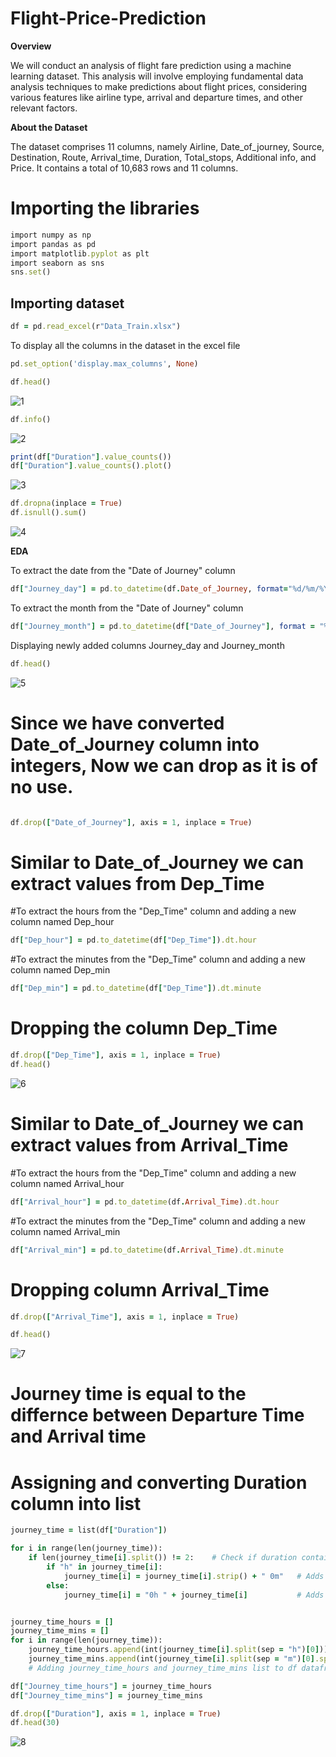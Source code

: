 # Flight-Price-Prediction

**Overview**

We will conduct an analysis of flight fare prediction using a machine learning dataset. This analysis will involve employing fundamental data analysis techniques to make predictions about flight prices, considering various features like airline type, arrival and departure times, and other relevant factors.

**About the Dataset**

The dataset comprises 11 columns, namely Airline, Date_of_journey, Source, Destination, Route, Arrival_time, Duration, Total_stops, Additional info, and Price. It contains a total of 10,683 rows and 11 columns.

# Importing the libraries

```ruby
import numpy as np
import pandas as pd
import matplotlib.pyplot as plt
import seaborn as sns
sns.set()
```
## Importing dataset
```ruby
df = pd.read_excel(r"Data_Train.xlsx")
```
To display all the columns in the dataset in the excel file
```ruby
pd.set_option('display.max_columns', None)
```
```ruby
df.head()
```
![1](https://github.com/JunedAnsari55/Flight-Price-Prediction/assets/145773060/fd6fc277-7f91-4f89-8a14-8c2b021e9bd1)
```ruby
df.info()
```

![2](https://github.com/JunedAnsari55/Flight-Price-Prediction/assets/145773060/1f7d2b2a-da09-47e0-b98a-2f29a5a9ccb7)
```ruby
print(df["Duration"].value_counts())
df["Duration"].value_counts().plot()
```
![3](https://github.com/JunedAnsari55/Flight-Price-Prediction/assets/145773060/71048ab7-12cf-4895-855a-0dcdb8247df3)
```ruby
df.dropna(inplace = True)
df.isnull().sum()
```
![4](https://github.com/JunedAnsari55/Flight-Price-Prediction/assets/145773060/1cad8481-bb6a-49dd-aa49-3aeb3bdb7f9c)


**EDA**

To extract the date from the "Date of Journey" column 
```ruby
df["Journey_day"] = pd.to_datetime(df.Date_of_Journey, format="%d/%m/%Y").dt.day
```
To extract the month from the "Date of Journey" column
```ruby
df["Journey_month"] = pd.to_datetime(df["Date_of_Journey"], format = "%d/%m/%Y").dt.month
```
Displaying newly added columns Journey_day and Journey_month
```ruby
df.head()
```
![5](https://github.com/JunedAnsari55/Flight-Price-Prediction/assets/145773060/e425193a-186d-4bea-a429-b8614b657bf7)

# Since we have converted Date_of_Journey column into integers, Now we can drop as it is of no use.
```ruby

df.drop(["Date_of_Journey"], axis = 1, inplace = True)
```
# Similar to Date_of_Journey we can extract values from Dep_Time

#To extract the hours from the "Dep_Time" column and adding a new column named Dep_hour
```ruby
df["Dep_hour"] = pd.to_datetime(df["Dep_Time"]).dt.hour
```
#To extract the minutes from the "Dep_Time" column and adding a new column named Dep_min
```ruby
df["Dep_min"] = pd.to_datetime(df["Dep_Time"]).dt.minute
```
# Dropping the column Dep_Time 
```ruby
df.drop(["Dep_Time"], axis = 1, inplace = True)
df.head()
```
![6](https://github.com/JunedAnsari55/Flight-Price-Prediction/assets/145773060/810460d6-8c1f-449e-a316-d5a264eb587a)

# Similar to Date_of_Journey we can extract values from Arrival_Time

#To extract the hours from the "Dep_Time" column and adding a new column named Arrival_hour
```ruby
df["Arrival_hour"] = pd.to_datetime(df.Arrival_Time).dt.hour
```
#To extract the minutes from the "Dep_Time" column and adding a new column named Arrival_min
```ruby
df["Arrival_min"] = pd.to_datetime(df.Arrival_Time).dt.minute
```
# Dropping column Arrival_Time
```ruby
df.drop(["Arrival_Time"], axis = 1, inplace = True)
```
```ruby
df.head()
```
![7](https://github.com/JunedAnsari55/Flight-Price-Prediction/assets/145773060/b84aaee0-d4a8-49a7-b85d-3c57ea4a3f21)

# Journey time is equal to the differnce between Departure Time and Arrival time

# Assigning and converting Duration column into list
```ruby
journey_time = list(df["Duration"])

for i in range(len(journey_time)):
    if len(journey_time[i].split()) != 2:    # Check if duration contains only hour or mins
        if "h" in journey_time[i]:
            journey_time[i] = journey_time[i].strip() + " 0m"   # Adds 0 minute
        else:
            journey_time[i] = "0h " + journey_time[i]           # Adds 0 hour


journey_time_hours = []
journey_time_mins = []
for i in range(len(journey_time)):
    journey_time_hours.append(int(journey_time[i].split(sep = "h")[0]))    # Extract hours from duration
    journey_time_mins.append(int(journey_time[i].split(sep = "m")[0].split()[-1]))   # Extracts only minutes from duration
    # Adding journey_time_hours and journey_time_mins list to df dataframe
```
```ruby
df["Journey_time_hours"] = journey_time_hours
df["Journey_time_mins"] = journey_time_mins
```
```ruby
df.drop(["Duration"], axis = 1, inplace = True)
df.head(30)
```


![8](https://github.com/JunedAnsari55/Flight-Price-Prediction/assets/145773060/b83eba4f-436b-4720-9418-08cd5a4ca0b7)
